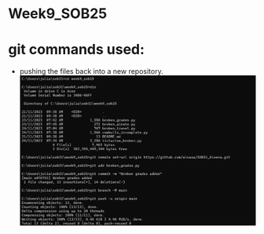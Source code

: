 # Week9_SOB25
# git commands used:
* pushing the files back into a new repository.
![Alt text](image.png)
